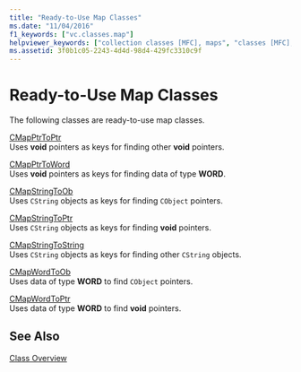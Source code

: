```yaml
---
title: "Ready-to-Use Map Classes"
ms.date: "11/04/2016"
f1_keywords: ["vc.classes.map"]
helpviewer_keywords: ["collection classes [MFC], maps", "classes [MFC], map", "map classes [MFC]"]
ms.assetid: 3f0b1c05-2243-4d4d-98d4-429fc3310c9f
---
```

# Ready-to-Use Map Classes

The following classes are ready-to-use map classes.

[CMapPtrToPtr](../mfc/reference/cmapptrtoptr-class.md)<br/>
Uses **void** pointers as keys for finding other **void** pointers.

[CMapPtrToWord](../mfc/reference/cmapptrtoword-class.md)<br/>
Uses **void** pointers as keys for finding data of type **WORD**.

[CMapStringToOb](../mfc/reference/cmapstringtoob-class.md)<br/>
Uses `CString` objects as keys for finding `CObject` pointers.

[CMapStringToPtr](../mfc/reference/cmapstringtoptr-class.md)<br/>
Uses `CString` objects as keys for finding **void** pointers.

[CMapStringToString](../mfc/reference/cmapstringtostring-class.md)<br/>
Uses `CString` objects as keys for finding other `CString` objects.

[CMapWordToOb](../mfc/reference/cmapwordtoob-class.md)<br/>
Uses data of type **WORD** to find `CObject` pointers.

[CMapWordToPtr](../mfc/reference/cmapwordtoptr-class.md)<br/>
Uses data of type **WORD** to find **void** pointers.

## See Also

[Class Overview](../mfc/class-library-overview.md)

